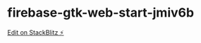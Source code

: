 # firebase-gtk-web-start-jmiv6b

[Edit on StackBlitz ⚡️](https://stackblitz.com/edit/firebase-gtk-web-start-jmiv6b)